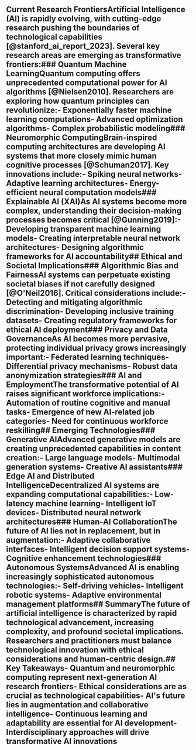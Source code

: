 ## Current Research FrontiersArtificial Intelligence (AI) is rapidly evolving, with cutting-edge research pushing the boundaries of technological capabilities [@stanford_ai_report_2023]. Several key research areas are emerging as transformative frontiers:### Quantum Machine LearningQuantum computing offers unprecedented computational power for AI algorithms [@Nielsen2010]. Researchers are exploring how quantum principles can revolutionize:- Exponentially faster machine learning computations- Advanced optimization algorithms- Complex probabilistic modeling### Neuromorphic ComputingBrain-inspired computing architectures are developing AI systems that more closely mimic human cognitive processes [@Schuman2017]. Key innovations include:- Spiking neural networks- Adaptive learning architectures- Energy-efficient neural computation models### Explainable AI (XAI)As AI systems become more complex, understanding their decision-making processes becomes critical [@Gunning2019]:- Developing transparent machine learning models- Creating interpretable neural network architectures- Designing algorithmic frameworks for AI accountability## Ethical and Societal Implications### Algorithmic Bias and FairnessAI systems can perpetuate existing societal biases if not carefully designed [@O'Neil2016]. Critical considerations include:- Detecting and mitigating algorithmic discrimination- Developing inclusive training datasets- Creating regulatory frameworks for ethical AI deployment### Privacy and Data GovernanceAs AI becomes more pervasive, protecting individual privacy grows increasingly important:- Federated learning techniques- Differential privacy mechanisms- Robust data anonymization strategies### AI and EmploymentThe transformative potential of AI raises significant workforce implications:- Automation of routine cognitive and manual tasks- Emergence of new AI-related job categories- Need for continuous workforce reskilling## Emerging Technologies### Generative AIAdvanced generative models are creating unprecedented capabilities in content creation:- Large language models- Multimodal generation systems- Creative AI assistants### Edge AI and Distributed IntelligenceDecentralized AI systems are expanding computational capabilities:- Low-latency machine learning- Intelligent IoT devices- Distributed neural network architectures### Human-AI CollaborationThe future of AI lies not in replacement, but in augmentation:- Adaptive collaborative interfaces- Intelligent decision support systems- Cognitive enhancement technologies### Autonomous SystemsAdvanced AI is enabling increasingly sophisticated autonomous technologies:- Self-driving vehicles- Intelligent robotic systems- Adaptive environmental management platforms## SummaryThe future of artificial intelligence is characterized by rapid technological advancement, increasing complexity, and profound societal implications. Researchers and practitioners must balance technological innovation with ethical considerations and human-centric design.## Key Takeaways- Quantum and neuromorphic computing represent next-generation AI research frontiers- Ethical considerations are as crucial as technological capabilities- AI's future lies in augmentation and collaborative intelligence- Continuous learning and adaptability are essential for AI development- Interdisciplinary approaches will drive transformative AI innovations